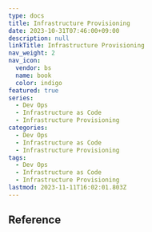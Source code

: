```yaml
---
type: docs
title: Infrastructure Provisioning
date: 2023-10-31T07:46:00+09:00
description: null
linkTitle: Infrastructure Provisioning
nav_weight: 2
nav_icon:
  vendor: bs
  name: book
  color: indigo
featured: true
series:
  - Dev Ops
  - Infrastructure as Code
  - Infrastructure Provisioning
categories:
  - Dev Ops
  - Infrastructure as Code
  - Infrastructure Provisioning
tags:
  - Dev Ops
  - Infrastructure as Code
  - Infrastructure Provisioning
lastmod: 2023-11-11T16:02:01.803Z
---
```


## Reference
